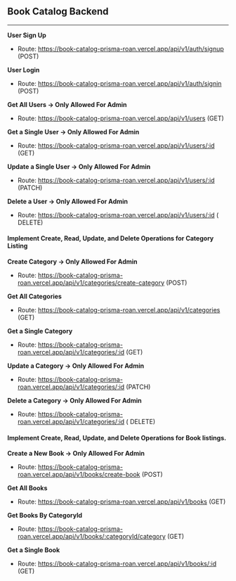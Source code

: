 ## Book Catalog Backend

---

**User Sign Up**

- Route: https://book-catalog-prisma-roan.vercel.app/api/v1/auth/signup (POST)

**User Login**

- Route: https://book-catalog-prisma-roan.vercel.app/api/v1/auth/signin (POST)

**Get All Users → Only Allowed For Admin**

- Route: https://book-catalog-prisma-roan.vercel.app/api/v1/users (GET)

**Get a Single User → Only Allowed For Admin**

- Route: https://book-catalog-prisma-roan.vercel.app/api/v1/users/:id (GET)

**Update a Single User → Only Allowed For Admin**

- Route: https://book-catalog-prisma-roan.vercel.app/api/v1/users/:id (PATCH)

**Delete a User → Only Allowed For Admin**

- Route: https://book-catalog-prisma-roan.vercel.app/api/v1/users/:id ( DELETE)

#### Implement Create, Read, Update, and Delete Operations for Category Listing

**Create Category → Only Allowed For Admin**

- Route: https://book-catalog-prisma-roan.vercel.app/api/v1/categories/create-category (POST)

**Get All Categories**

- Route: https://book-catalog-prisma-roan.vercel.app/api/v1/categories (GET)

**Get a Single Category**

- Route: https://book-catalog-prisma-roan.vercel.app/api/v1/categories/:id (GET)

**Update a Category → Only Allowed For Admin**

- Route: https://book-catalog-prisma-roan.vercel.app/api/v1/categories/:id (PATCH)

**Delete a Category → Only Allowed For Admin**

- Route: https://book-catalog-prisma-roan.vercel.app/api/v1/categories/:id ( DELETE)

#### Implement Create, Read, Update, and Delete Operations for Book listings.

**Create a New Book → Only Allowed For Admin**

- Route: https://book-catalog-prisma-roan.vercel.app/api/v1/books/create-book (POST)

**Get All Books**

- Route: https://book-catalog-prisma-roan.vercel.app/api/v1/books (GET)

**Get Books By CategoryId**

- Route: https://book-catalog-prisma-roan.vercel.app/api/v1/books/:categoryId/category (GET)

**Get a Single Book**

- Route: https://book-catalog-prisma-roan.vercel.app/api/v1/books/:id (GET)
